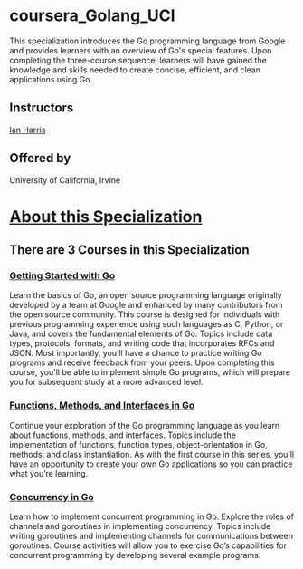 # coursera_Golang_UCI
This specialization introduces the Go programming language from Google and provides learners with an overview of Go's special features. Upon completing the three-course sequence, learners will have gained the knowledge and skills needed to create concise, efficient, and clean applications using Go.

## Instructors
[Ian Harris](https://www.ics.uci.edu/~harris/index.html)

## Offered by
University of California, Irvine

# [About this Specialization](https://www.coursera.org/specializations/google-golang)
## There are 3 Courses in this Specialization
### [Getting Started with Go](https://www.coursera.org/learn/golang-getting-started)
Learn the basics of Go, an open source programming language originally developed by a team at Google and enhanced by many contributors from the open source community.
This course is designed for individuals with previous programming experience using such languages as C, Python, or Java, and covers the fundamental elements of Go.
Topics include data types, protocols, formats, and writing code that incorporates RFCs and JSON.
Most importantly, you’ll have a chance to practice writing Go programs and receive feedback from your peers. 
Upon completing this course, you'll be able to implement simple Go programs, which will prepare you for subsequent study at a more advanced level.

### [Functions, Methods, and Interfaces in Go](https://www.coursera.org/learn/golang-functions-methods)
Continue your exploration of the Go programming language as you learn about functions, methods, and interfaces. 
Topics include the implementation of functions, function types, object-orientation in Go, methods, and class instantiation. 
As with the first course in this series, you’ll have an opportunity to create your own Go applications so you can practice what you’re learning.

### [Concurrency in Go](https://www.coursera.org/learn/golang-concurrency)
Learn how to implement concurrent programming in Go. 
Explore the roles of channels and goroutines in implementing concurrency. 
Topics include writing goroutines and implementing channels for communications between goroutines. 
Course activities will allow you to exercise Go’s capabilities for concurrent programming by developing several example programs.
